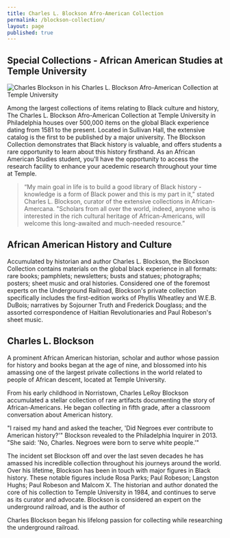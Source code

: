 ```yaml
---
title: Charles L. Blockson Afro-American Collection
permalink: /blockson-collection/
layout: page
published: true
---
```


## Special Collections - African American Studies at Temple University

![Charles Blockson in his Charles  L. Blockson Afro-American Collection at Temple University]({{site.baseurl}}/media/charles-blockson-540x400.jpg)

Among the largest collections of items relating to Black culture and history, The Charles L. Blockson Afro-American Collection at Temple University in Philadelphia houses over 500,000 items on the global Black experience dating from 1581 to the present. Located in Sullivan Hall, the extensive catalog is the first to be published by a major university. The Blockson Collection demonstrates that Black history is valuable, and offers students a rare opportunity to learn about this history firsthand. As an African American Studies student, you'll have the opportunity to access the research facility to enhance your acedemic research throughout your time at Temple. 

> “My main goal in life is to build a good library of Black history - knowledge is a form of Black power and this is my part in it,” stated Charles L. Blockson, curator of the extensive collections in African-Amercana. "Scholars from all over the world, indeed, anyone who is interested in the rich cultural heritage of African-Americans, will welcome this long-awaited and much-needed resource.”

## African American History and Culture

Accumulated by historian and author Charles L. Blockson, the Blockson Collection contains materials on the global black experience in all formats: rare books; pamphlets; newsletters; busts and statues; photographs; posters; sheet music and oral histories. Considered one of the foremost experts on the Underground Railroad, Blockson's private collection specifically includes the first-edition works of Phyllis Wheatley and W.E.B. DuBois; narratives by Sojourner Truth and Frederick Douglass; and the assorted correspondence of Haitian Revolutionaries and Paul Robeson's sheet music. 

## Charles L. Blockson

A prominent African American historian, scholar and author whose passion for history and books began at the age of nine, and blossomed into his amassing one of the largest private collections in the world related to people of African descent, located at Temple University.

From his early childhood in Norristown, Charles LeRoy Blockson accumulated a stellar collection of rare artifacts documenting the story of African-Americans. He began collecting in fifth grade, after a classroom conversation about American history. 

"I raised my hand and asked the teacher, 'Did Negroes ever contribute to American history?'" Blockson revealed to the Philadelphia Inquirer in 2013. "She said: 'No, Charles. Negroes were born to serve white people.'" 

The incident set Blockson off and over the last seven decades he has amassed his incredible collection throughout his journeys around the world. Over his lifetime, Blockson has been in touch with major figures in Black history. These notable figures include Rosa Parks; Paul Robeson; Langston Hughs; Paul Robeson and Malcom X. The historian and author donated the core of his collection to Temple University in 1984, and continues to serve as its curator and advocate. Blockson is considered an expert on the underground railroad, and is the author of 

Charles Blockson began his lifelong passion for collecting while researching the underground railroad. 
